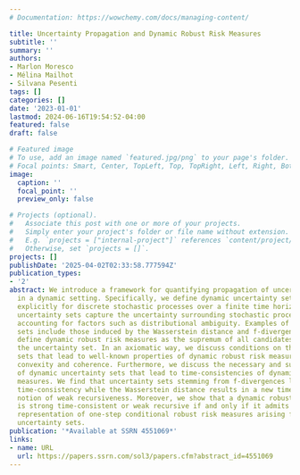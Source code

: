 ```yaml
---
# Documentation: https://wowchemy.com/docs/managing-content/

title: Uncertainty Propagation and Dynamic Robust Risk Measures
subtitle: ''
summary: ''
authors:
- Marlon Moresco
- Mélina Mailhot
- Silvana Pesenti
tags: []
categories: []
date: '2023-01-01'
lastmod: 2024-06-16T19:54:52-04:00
featured: false
draft: false

# Featured image
# To use, add an image named `featured.jpg/png` to your page's folder.
# Focal points: Smart, Center, TopLeft, Top, TopRight, Left, Right, BottomLeft, Bottom, BottomRight.
image:
  caption: ''
  focal_point: ''
  preview_only: false

# Projects (optional).
#   Associate this post with one or more of your projects.
#   Simply enter your project's folder or file name without extension.
#   E.g. `projects = ["internal-project"]` references `content/project/deep-learning/index.md`.
#   Otherwise, set `projects = []`.
projects: []
publishDate: '2025-04-02T02:33:58.777594Z'
publication_types:
- '2'
abstract: We introduce a framework for quantifying propagation of uncertainty arising
  in a dynamic setting. Specifically, we define dynamic uncertainty sets designed
  explicitly for discrete stochastic processes over a finite time horizon. These dynamic
  uncertainty sets capture the uncertainty surrounding stochastic processes and models,
  accounting for factors such as distributional ambiguity. Examples of uncertainty
  sets include those induced by the Wasserstein distance and f-divergences. We further
  define dynamic robust risk measures as the supremum of all candidates' risks within
  the uncertainty set. In an axiomatic way, we discuss conditions on the uncertainty
  sets that lead to well-known properties of dynamic robust risk measures, such as
  convexity and coherence. Furthermore, we discuss the necessary and sufficient properties
  of dynamic uncertainty sets that lead to time-consistencies of dynamic robust risk
  measures. We find that uncertainty sets stemming from f-divergences lead to strong
  time-consistency while the Wasserstein distance results in a new time-consistent
  notion of weak recursiveness. Moreover, we show that a dynamic robust risk measure
  is strong time-consistent or weak recursive if and only if it admits a recursive
  representation of one-step conditional robust risk measures arising from static
  uncertainty sets.
publication: '*Available at SSRN 4551069*'
links:
- name: URL
  url: https://papers.ssrn.com/sol3/papers.cfm?abstract_id=4551069
---
```

